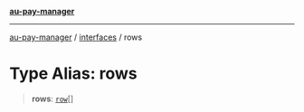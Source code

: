 [**au-pay-manager**](../../README.md)

***

[au-pay-manager](../../README.md) / [interfaces](../README.md) / rows

# Type Alias: rows

> **rows**: [`row`](row.md)[]
